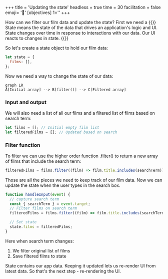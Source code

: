 +++
title = 'Updating the state'
headless = true
time = 30
facilitation = false
emoji= '🧩'
[objectives]
    1=''
+++

How can we filter our film data and update the state? First we need a {{<tooltip title="state">}} State means the state of the data that drives an application's logic and UI. State changes over time in response to interactions with our data. Our UI reacts to changes in state. {{</tooltip>}}

So let's create a state object to hold our film data:

```js
let state = {
  films: [],
};
```

Now we need a way to change the state of our data:

```mermaid
graph LR
A[Initial array] --> B[filter()] --> C[Filtered array]
```

### Input and output

We will also need a list of all our films and a filtered list of films based on search term:

```js
let films = []; // Initial empty film list
let filteredFilms = []; // Updated based on search
```

### Filter function

To filter we can use the higher order function .filter() to return a new array of films that include the search term:

```js
filteredFilms = films.filter((film) => film.title.includes(searchTerm));
```

Those are all the pieces we need to keep track of our film data. Now we can update the state when the user types in the search box.

```js
function handleInput(event) {
  // capture search term
  const { searchTerm } = event.target;
  // Filter films on search term
  filteredFilms = films.filter((film) => film.title.includes(searchTerm));

  // Set state
  state.films = filteredFilms;
}
```

Here when search term changes:

1. We filter original list of films
2. Save filtered films to state

State contains our app data. Keeping it updated lets us re-render UI from latest data. So that's the next step - re-rendering the UI.
